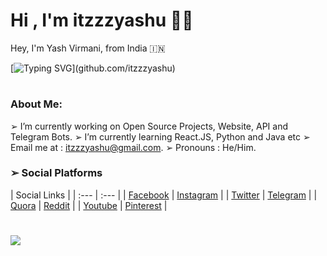 <h1 align="left"><b>Hi , I'm itzzzyashu ✌🏻</b></h1>
Hey, I'm Yash Virmani, from India 🇮🇳

[![Typing SVG](https://readme-typing-svg.demolab.com?font=Odin+Rounded&weight=100&size=20&duration=2000&pause=250&color=00F726&vCenter=true&width=700&height=40&lines=I'm+into+these+programming+languages.;Java%2C+Python%2C+HTML%2C+CSS%2C+Javascript;Web+and+Android+App+Development;Computer+Software+Programming+and+more.)](github.com/itzzzyashu)

#
### About Me:
➢ I’m currently working on Open Source Projects, Website, API and Telegram Bots.
➢ I’m currently learning React.JS, Python and Java etc
➢ Email me at : itzzzyashu@gmail.com.
➢ Pronouns : He/Him.

### ➢ Social Platforms</summary>
|                                                      Social Links                                                      |
| :--- | :--- |
| [Facebook](https://www.facebook.com/Itzzzyashu/) | [Instagram](https://www.instagram.com/Itzzzyashu/) |
| [Twitter](https://www.twitter.com/Itzzzyashu/) | [Telegram](https://telegram.me/Itzzzyashu/) |
| [Quora](https://www.quora.com/profile/Itzzzyashu/) | [Reddit](https://www.reddit.com/user/Itzzzyashu/) |
| [Youtube](https://www.youtube.com/@Itzzzyashu/) | [Pinterest](https://www.pinterest.com/aleciento/) |

#
<img align="center" src="https://github-readme-stats.vercel.app/api?username=itzzzyashu&hide=stars&show_icons=true&icon_color=fff&bg_color=6f00fe,6f00fe,ff0000&title_color=fff&text_color=fff&count_private=true">
